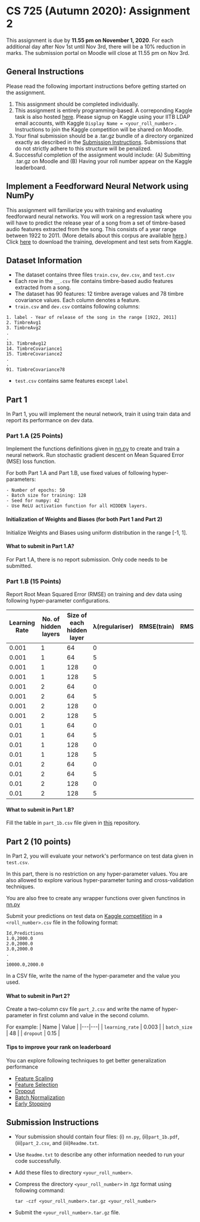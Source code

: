 # CS 725 (Autumn 2020): Assignment 2


This assignment is due by **11.55 pm on November 1, 2020**. For each additional day after Nov 1st until Nov 3rd, there will be a 10% reduction in marks. The submission portal on Moodle will close at 11.55 pm on Nov 3rd.

## General Instructions
Please read the following important instructions before getting started on the assignment.
1. This assignment should be completed individually.
2. This assignment is entirely programming-based. A correponding Kaggle task is also hosted [here](https://www.kaggle.com/c/cs725-autumn-2020-assignment-2/overview). Please signup on Kaggle using your IITB LDAP email accounts, with Kaggle `Display Name = <your_roll_number>` . Instructions to join the Kaggle competition will be shared on Moodle.
3. Your final submission should be a .tar.gz bundle of a directory organized exactly as described in the [Submission Instructions](#submission-instructions). Submissions that do not strictly adhere to this structure will be penalized.
4. Successful completion of the assignment would include: (A) Submitting <your-roll-number>.tar.gz on Moodle and (B) Having your roll number appear on the Kaggle leaderboard.

## Implement a Feedforward Neural Network using NumPy
This assignment will familiarize you with training and evaluating feedforward neural networks. You will work on a regression task where you will have to predict the release year of a song from a set of timbre-based audio features extracted from the song. This consists of a year range between 1922 to 2011. (More details about this corpus are available [here](https://archive.ics.uci.edu/ml/datasets/yearpredictionmsd).) Click [here](https://www.kaggle.com/c/cs725-autumn-2020-assignment-2/data) to download the training, development and test sets from Kaggle.

## Dataset Information
- The dataset contains three files `train.csv`, `dev.csv`, and `test.csv`
- Each row in the `__.csv` file contains timbre-based audio features extracted from a song.
- The dataset has 90 features: 12 timbre average values and 78 timbre covariance values. Each column denotes a feature.
- `train.csv` and `dev.csv` contains following columns:
```
1. label - Year of release of the song in the range [1922, 2011]
2. TimbreAvg1
3. TimbreAvg2
.
.
13. TimbreAvg12
14. TimbreCovariance1
15. TimbreCovariance2
.
.
91. TimbreCovariance78
```
<!---| Label       | TimberAvg1 | TimberAvg2 | ... | TimberAvg12 | TimbreCovariance1 | TimbreCovariance2 | ... | TimbreCovariance78 | --->
<!---|---|---|---|---|---|---|---|---|---|--->
- `test.csv` contains same features except `label`

## Part 1
In Part 1, you will implement the neural network, train it using train data and report its performance on dev data.

### Part 1.A (25 Points)
Implement the functions definitions given in [nn.py](nn.py) to create and train a neural network. Run stochastic gradient descent on Mean Squared Error (MSE) loss function.

For both Part 1.A and Part 1.B, use fixed values of following hyper-parameters:
```
- Number of epochs: 50
- Batch size for training: 128
- Seed for numpy: 42
- Use ReLU activation function for all HIDDEN layers.
```

#### Initialization of Weights and Biases (for both Part 1 and Part 2)
Initialize Weights and Biases using uniform distribution in the range \[-1, 1\].


#### What to submit in Part 1.A?
For Part 1.A, there is no report submission. Only code needs to be submitted.

### Part 1.B (15 Points)
Report Root Mean Squared Error (RMSE) on training and dev data using following hyper-parameter configurations.


|Learning Rate | No. of hidden layers | Size of each hidden layer | λ(regulariser) | RMSE(train) | RMSE(dev) |
|---|---|---|---|---|---|
|0.001 | 1 | 64 | 0 |
|0.001 | 1 | 64 | 5 |
|0.001 | 1 | 128 | 0 |
|0.001 | 1 | 128 | 5 |
|0.001 | 2 | 64 | 0 |
|0.001 | 2 | 64 | 5 |
|0.001 | 2 | 128 | 0 |
|0.001 | 2 | 128 | 5 |
|0.01 | 1 | 64 | 0 |
|0.01 | 1 | 64 | 5 |
|0.01 | 1 | 128 | 0 |
|0.01 | 1 | 128 | 5 |
|0.01 | 2 | 64 | 0 |
|0.01 | 2 | 64 | 5 |
|0.01 | 2 | 128 | 0 |
|0.01 | 2 | 128 | 5 |

#### What to submit in Part 1.B?
Fill the table in `part_1b.csv` file given in [this](https://github.com/pratham16cse/cs725-2020-assign2) repository.
<!---2. Create a section `Part 1.B` in the `Report.pdf` and write your observations from the results in `Results.csv` file.--->

## Part 2 (10 points)
In Part 2, you will evaluate your network's performance on test data given in `test.csv`.

In this part, there is no restriction on any hyper-parameter values. You are also allowed to explore various hyper-parameter tuning and cross-validation techniques.

You are also free to create any wrapper functions over given functinos in [nn.py](nn.py)

Submit your predictions on test data on [Kaggle competition](https://www.kaggle.com/c/cs725-autumn-2020-assignment-2/overview) in a `<roll_number>.csv` file in the following format:
```
Id,Predictions
1.0,2000.0
2.0,2000.0
3.0,2000.0
.
.
10000.0,2000.0
```

<!---Report the hyper-parameter configurations you used and score obtained on test data in the leaderboard.--->
<!---Clearly specify the hyper-parameters you used and the score obtained on leaderboard using those hyper-parameter configurations.--->
In a CSV file, write the name of the hyper-parameter and the value you used.

#### What to submit in Part 2?
Create a two-column csv file `part_2.csv` and write the name of hyper-parameter in first column and value in the second column.

For example:
| Name | Value |
|---|---|
| `learning_rate` | 0.003 |
| `batch_size` | 48 |
| `dropout` | 0.15 |


#### Tips to improve your rank on leaderboard
You can explore following techniques to get better generalization performance
- [Feature Scaling](https://en.wikipedia.org/wiki/Feature_scaling)
- [Feature Selection](https://en.wikipedia.org/wiki/Feature_scaling)
- [Dropout](https://youtu.be/qfsacbIe9AI?list=PLyqSpQzTE6M9gCgajvQbc68Hk_JKGBAYT)
- [Batch Normalization](https://youtu.be/1XMjfhEFbFA?list=PLyqSpQzTE6M9gCgajvQbc68Hk_JKGBAYT)
- [Early Stopping](https://youtu.be/zm5cqvfKO-o?list=PLyqSpQzTE6M9gCgajvQbc68Hk_JKGBAYT)

## Submission Instructions
- Your submission should contain four files: (i) `nn.py`, (ii)`part_1b.pdf`, (iii)`part_2.csv`, and (iii)`Readme.txt`.
- Use `Readme.txt` to describe any other information needed to run your code successfully.
- Add these files to directory `<your_roll_number>`.
- Compress the directory `<your_roll_number>` in .tgz format using following command:
 
  ```tar -czf <your_roll_number>.tar.gz <your_roll_number>```
  
- Submit the `<your_roll_number>.tar.gz` file.




